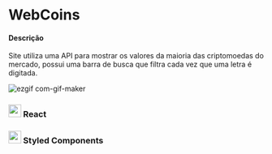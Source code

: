 <h1> WebCoins</h1>

<h4>Descrição</h4>
<p>Site utiliza uma API para mostrar os valores da maioria das criptomoedas do mercado, possui uma barra de busca que filtra cada vez que uma letra é digitada.</p>

![ezgif com-gif-maker](https://user-images.githubusercontent.com/82523921/128639215-a03ee47b-53e0-4211-8ab5-511fe194bec5.gif)
<h3>
  <img alt="marcação" width="25" src="https://w7.pngwing.com/pngs/628/269/png-transparent-check-mark-computer-icons-checkbox-others-angle-rectangle-logo.png"> 
  React
<h3>
<h3>
  <img alt="marcação" width="25" src="https://w7.pngwing.com/pngs/628/269/png-transparent-check-mark-computer-icons-checkbox-others-angle-rectangle-logo.png"> 
  Styled Components
<h3>
